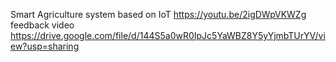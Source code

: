 Smart Agriculture system based on IoT
https://youtu.be/2igDWpVKWZg
feedback video
https://drive.google.com/file/d/144S5a0wR0IpJc5YaWBZ8Y5yYjmbTUrYV/view?usp=sharing
